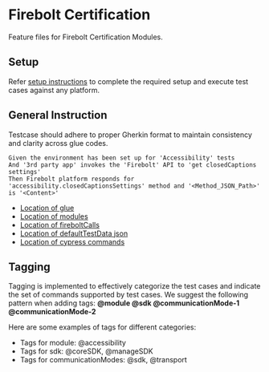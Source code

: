 # Firebolt Certification

Feature files for Firebolt Certification Modules.

## Setup

Refer [setup instructions](https://github.com/rdkcentral/firebolt-certification-suite) to complete the required setup and execute test cases against any platform.

## General Instruction

Testcase should adhere to proper Gherkin format to maintain consistency and clarity across glue codes.
```
Given the environment has been set up for 'Accessibility' tests
And '3rd party app' invokes the 'Firebolt' API to 'get closedCaptions settings'
Then Firebolt platform responds for 'accessibility.closedCaptionsSettings' method and '<Method_JSON_Path>' is '<Content>'
```
* [Location of glue](../../support/step_definitions/)
* [Location of modules](../../fixtures/modules/)
* [Location of fireboltCalls](../../fixtures/fireboltCalls/)
* [Location of defaultTestData json](../../fixtures/defaultTestData.json)
* [Location of cypress commands](../../support/commands.js)
## Tagging

Tagging is implemented to effectively categorize the test cases and indicate the set of commands supported by test cases. We suggest the following pattern when adding tags:
**@module @sdk @communicationMode-1 @communicationMode-2**

Here are some examples of tags for different categories:
* Tags for module: @accessibility
* Tags for sdk: @coreSDK, @manageSDK
* Tags for communicationModes: @sdk, @transport
